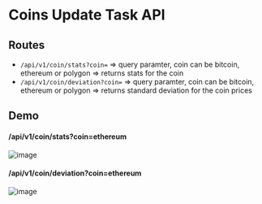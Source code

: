# Coins Update Task API


## Routes

- `/api/v1/coin/stats?coin=` => query paramter, coin can be bitcoin, ethereum or polygon => returns stats for the coin
- `/api/v1/coin/deviation?coin=` => query paramter, coin can be bitcoin, ethereum or polygon => returns standard deviation for the coin prices

## Demo

#### /api/v1/coin/stats?coin=ethereum
![image](https://github.com/user-attachments/assets/fbefaf1c-4461-442e-bd69-c1bc542f09d5)

#### /api/v1/coin/deviation?coin=ethereum
![image](https://github.com/user-attachments/assets/24dd6081-580b-49c3-a102-58c0c7c7fa0d)
